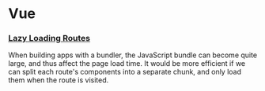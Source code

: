 # Vue


### [Lazy Loading Routes](https://router.vuejs.org/guide/advanced/lazy-loading.html)

When building apps with a bundler, the JavaScript bundle can become quite large, and thus affect the page load time. It would be more efficient if we can split each route's components into a separate chunk, and only load them when the route is visited.

